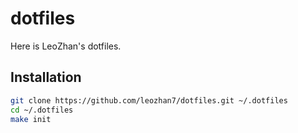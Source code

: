 # dotfiles

Here is LeoZhan's dotfiles.

## Installation

```bash
git clone https://github.com/leozhan7/dotfiles.git ~/.dotfiles
cd ~/.dotfiles
make init
```
